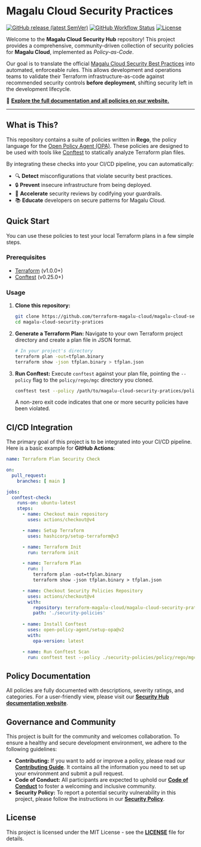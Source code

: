 # Magalu Cloud Security Practices

[![GitHub release (latest SemVer)](https://img.shields.io/github/v/release/terraform-magalu-cloud/magalu-cloud-security-pratices?style=for-the-badge&sort=semver)](https://github.com/terraform-magalu-cloud/magalu-cloud-security-pratices/releases)
[![GitHub Workflow Status](https://img.shields.io/github/actions/workflow/status/terraform-magalu-cloud/magalu-cloud-security-pratices/ci.yml?branch=main&style=for-the-badge)](https://github.com/terraform-magalu-cloud/magalu-cloud-security-pratices/actions)
[![License](https://img.shields.io/github/license/terraform-magalu-cloud/magalu-cloud-security-pratices?style=for-the-badge)](./LICENSE)

Welcome to the **Magalu Cloud Security Hub** repository! This project provides a comprehensive, community-driven collection of security policies for **Magalu Cloud**, implemented as *Policy-as-Code*.

Our goal is to translate the official [Magalu Cloud Security Best Practices](https://docs.magalu.cloud/docs/security/bestpractices/) into automated, enforceable rules. This allows development and operations teams to validate their Terraform infrastructure-as-code against recommended security controls **before deployment**, shifting security left in the development lifecycle.

:blue_book: **[Explore the full documentation and all policies on our website.](https://terraform-magalu-cloud.github.io/magalu-cloud-security-pratices/)**

---

## What is This?

This repository contains a suite of policies written in **Rego**, the policy language for the [Open Policy Agent (OPA)](https://www.openpolicyagent.org/). These policies are designed to be used with tools like [Conftest](https://www.conftest.dev/) to statically analyze Terraform plan files.

By integrating these checks into your CI/CD pipeline, you can automatically:
- :mag: **Detect** misconfigurations that violate security best practices.
- :lock: **Prevent** insecure infrastructure from being deployed.
- :rocket: **Accelerate** security reviews by codifying your guardrails.
- :books: **Educate** developers on secure patterns for Magalu Cloud.

## Quick Start

You can use these policies to test your local Terraform plans in a few simple steps.

### Prerequisites
- [Terraform](https://developer.hashicorp.com/terraform/downloads) (v1.0.0+)
- [Conftest](https://www.conftest.dev/install/) (v0.25.0+)

### Usage

1.  **Clone this repository:**
    ```bash
    git clone https://github.com/terraform-magalu-cloud/magalu-cloud-security-pratices.git
    cd magalu-cloud-security-pratices
    ```

2.  **Generate a Terraform Plan:**
    Navigate to your own Terraform project directory and create a plan file in JSON format.
    ```bash
    # In your project's directory
    terraform plan -out=tfplan.binary
    terraform show -json tfplan.binary > tfplan.json
    ```

3.  **Run Conftest:**
    Execute `conftest` against your plan file, pointing the `--policy` flag to the `policy/rego/mgc` directory you cloned.
    ```bash
    conftest test --policy /path/to/magalu-cloud-security-pratices/policy/rego/mgc/ tfplan.json
    ```
    
    A non-zero exit code indicates that one or more security policies have been violated.

## CI/CD Integration

The primary goal of this project is to be integrated into your CI/CD pipeline. Here is a basic example for **GitHub Actions**:

```yaml
name: Terraform Plan Security Check

on:
  pull_request:
    branches: [ main ]

jobs:
  conftest-check:
    runs-on: ubuntu-latest
    steps:
      - name: Checkout main repository
        uses: actions/checkout@v4

      - name: Setup Terraform
        uses: hashicorp/setup-terraform@v3

      - name: Terraform Init
        run: terraform init

      - name: Terraform Plan
        run: |
          terraform plan -out=tfplan.binary
          terraform show -json tfplan.binary > tfplan.json

      - name: Checkout Security Policies Repository
        uses: actions/checkout@v4
        with:
          repository: terraform-magalu-cloud/magalu-cloud-security-pratices
          path: './security-policies'
      
      - name: Install Conftest
        uses: open-policy-agent/setup-opa@v2
        with:
          opa-version: latest

      - name: Run Conftest Scan
        run: conftest test --policy ./security-policies/policy/rego/mgc/ tfplan.json
```

## Policy Documentation

All policies are fully documented with descriptions, severity ratings, and categories. For a user-friendly view, please visit our **[Security Hub documentation website](https://terraform-magalu-cloud.github.io/magalu-cloud-security-pratices/)**.

## Governance and Community

This project is built for the community and welcomes collaboration. To ensure a healthy and secure development environment, we adhere to the following guidelines:

- **Contributing:** If you want to add or improve a policy, please read our **[Contributing Guide](./CONTRIBUTING.md)**. It contains all the information you need to set up your environment and submit a pull request.
- **Code of Conduct:** All participants are expected to uphold our **[Code of Conduct](./CODE_OF_CONDUCT.md)** to foster a welcoming and inclusive community.
- **Security Policy:** To report a potential security vulnerability in this project, please follow the instructions in our **[Security Policy](./SECURITY.md)**.

## License

This project is licensed under the MIT License - see the **[LICENSE](./LICENSE)** file for details.